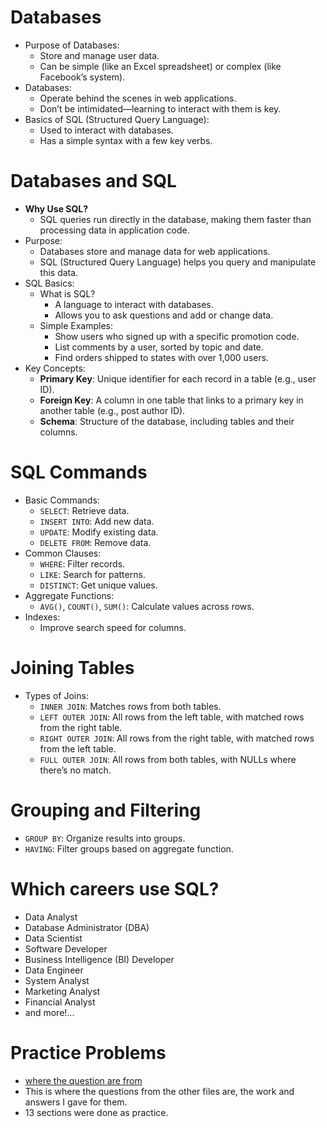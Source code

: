 # Databases
- Purpose of Databases:
    - Store and manage user data.
    - Can be simple (like an Excel spreadsheet) or complex (like Facebook’s system).
- Databases:
    - Operate behind the scenes in web applications.
    - Don’t be intimidated—learning to interact with them is key.
- Basics of SQL (Structured Query Language):
    - Used to interact with databases.
    - Has a simple syntax with a few key verbs.

# Databases and SQL
- **Why Use SQL?**
    - SQL queries run directly in the database, making them faster than processing data in application code.
- Purpose:
    - Databases store and manage data for web applications.
    - SQL (Structured Query Language) helps you query and manipulate this data.
- SQL Basics:
    - What is SQL?
        - A language to interact with databases.
        - Allows you to ask questions and add or change data.
    - Simple Examples:
        - Show users who signed up with a specific promotion code.
        - List comments by a user, sorted by topic and date.
        - Find orders shipped to states with over 1,000 users.
- Key Concepts:
    - **Primary Key**: Unique identifier for each record in a table (e.g., user ID).
    - **Foreign Key**: A column in one table that links to a primary key in another table (e.g., post author ID).
    - **Schema**: Structure of the database, including tables and their columns.

# SQL Commands
- Basic Commands:
    - `SELECT`: Retrieve data.
    - `INSERT INTO`: Add new data.
    - `UPDATE`: Modify existing data.
    - `DELETE FROM`: Remove data.
- Common Clauses:
    - `WHERE`: Filter records.
    - `LIKE`: Search for patterns.
    - `DISTINCT`: Get unique values.
- Aggregate Functions:
    - `AVG()`, `COUNT()`, `SUM()`: Calculate values across rows.
- Indexes:
    - Improve search speed for columns.

# Joining Tables
- Types of Joins:
    - `INNER JOIN`: Matches rows from both tables.
    - `LEFT OUTER JOIN`: All rows from the left table, with matched rows from the right table.
    - `RIGHT OUTER JOIN`: All rows from the right table, with matched rows from the left table.
    - `FULL OUTER JOIN`: All rows from both tables, with NULLs where there’s no match.

# Grouping and Filtering
- `GROUP BY`: Organize results into groups.
- `HAVING`: Filter groups based on aggregate function.

# Which careers use SQL?
- Data Analyst
- Database Administrator (DBA)
- Data Scientist
- Software Developer
- Business Intelligence (BI) Developer
- Data Engineer
- System Analyst
- Marketing Analyst
- Financial Analyst
- and more!...

# Practice Problems
- [where the question are from](https://sqlzoo.net/wiki/SQL_Tutorial)
- This is where the questions from the other files are, the work and answers I gave for them.
- 13 sections were done as practice.